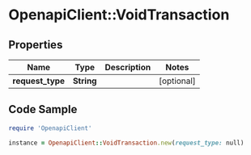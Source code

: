 # OpenapiClient::VoidTransaction

## Properties

Name | Type | Description | Notes
------------ | ------------- | ------------- | -------------
**request_type** | **String** |  | [optional] 

## Code Sample

```ruby
require 'OpenapiClient'

instance = OpenapiClient::VoidTransaction.new(request_type: null)
```



